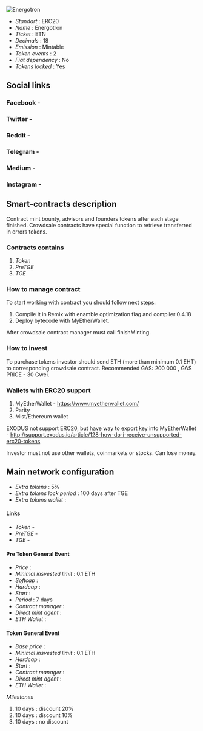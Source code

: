 ![Energotron](logo.png "Energotron")

* _Standart_        : ERC20
* _Name_            : Energotron
* _Ticket_          : ETN
* _Decimals_        : 18
* _Emission_        : Mintable
* _Token events_    : 2
* _Fiat dependency_ : No
* _Tokens locked_   : Yes

## Social links
### Facebook - 
### Twitter - 
### Reddit - 
### Telegram - 
### Medium - 
### Instagram - 

## Smart-contracts description

Contract mint bounty, advisors and founders tokens after each stage finished. 
Crowdsale contracts have special function to retrieve transferred in errors tokens.

### Contracts contains
1. _Token_ 
2. _PreTGE_
3. _TGE_

### How to manage contract
To start working with contract you should follow next steps:
1. Compile it in Remix with enamble optimization flag and compiler 0.4.18
2. Deploy bytecode with MyEtherWallet. 

After crowdsale contract manager must call finishMinting. 

### How to invest
To purchase tokens investor should send ETH (more than minimum 0.1 EHT) to corresponding crowdsale contract.
Recommended GAS: 200 000 , GAS PRICE - 30 Gwei.

### Wallets with ERC20 support
1. MyEtherWallet - https://www.myetherwallet.com/
2. Parity 
3. Mist/Ethereum wallet

EXODUS not support ERC20, but have way to export key into MyEtherWallet - http://support.exodus.io/article/128-how-do-i-receive-unsupported-erc20-tokens

Investor must not use other wallets, coinmarkets or stocks. Can lose money.

## Main network configuration

* _Extra tokens_               : 5% 
* _Extra tokens lock period_   : 100 days after TGE
* _Extra tokens wallet_        : 

#### Links
* _Token_ - 
* _PreTGE_ - 
* _TGE_ - 

#### Pre Token General Event
* _Price_                      : 
* _Minimal insvested limit_    : 0.1 ETH
* _Softcap_                    : 
* _Hardcap_                    :
* _Start_                      : 
* _Period_                     : 7 days
* _Contract manager_           : 
* _Direct mint agent_          : 
* _ETH Wallet_                 : 

#### Token General Event
* _Base price_                 : 
* _Minimal insvested limit_    : 0.1 ETH
* _Hardcap_                    : 
* _Start_                      : 
* _Contract manager_           : 
* _Direct mint agent_          :  
* _ETH Wallet_                 : 

_Milestones_
1. 10 days                     : discount 20%
2. 10 days                     : discount 10%
3. 10 days                     : no discount


